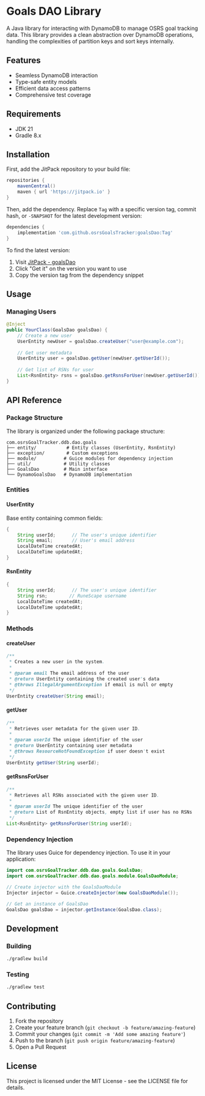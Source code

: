 # Goals DAO Library

A Java library for interacting with DynamoDB to manage OSRS goal tracking data. This library provides a clean abstraction over DynamoDB operations, handling the complexities of partition keys and sort keys internally.

## Features

- Seamless DynamoDB interaction
- Type-safe entity models
- Efficient data access patterns
- Comprehensive test coverage

## Requirements

- JDK 21
- Gradle 8.x

## Installation

First, add the JitPack repository to your build file:

```groovy
repositories {
    mavenCentral()
    maven { url 'https://jitpack.io' }
}
```

Then, add the dependency. Replace `Tag` with a specific version tag, commit hash, or `-SNAPSHOT` for the latest development version:

```groovy
dependencies {
    implementation 'com.github.osrsGoalsTracker:goalsDao:Tag'
}
```

To find the latest version:
1. Visit [JitPack - goalsDao](https://jitpack.io/#osrsGoalsTracker/goalsDao)
2. Click "Get it" on the version you want to use
3. Copy the version tag from the dependency snippet

## Usage

### Managing Users
```java
@Inject
public YourClass(GoalsDao goalsDao) {
    // Create a new user
    UserEntity newUser = goalsDao.createUser("user@example.com");
    
    // Get user metadata
    UserEntity user = goalsDao.getUser(newUser.getUserId());
    
    // Get list of RSNs for user
    List<RsnEntity> rsns = goalsDao.getRsnsForUser(newUser.getUserId());
}
```

## API Reference

### Package Structure

The library is organized under the following package structure:
```
com.osrsGoalTracker.ddb.dao.goals
├── entity/           # Entity classes (UserEntity, RsnEntity)
├── exception/        # Custom exceptions
├── module/          # Guice modules for dependency injection
├── util/            # Utility classes
├── GoalsDao         # Main interface
└── DynamoGoalsDao   # DynamoDB implementation
```

### Entities

#### UserEntity
Base entity containing common fields:
```java
{
    String userId;      // The user's unique identifier
    String email;       // User's email address
    LocalDateTime createdAt;
    LocalDateTime updatedAt;
}
```

#### RsnEntity
```java
{
    String userId;      // The user's unique identifier
    String rsn;        // RuneScape username
    LocalDateTime createdAt;
    LocalDateTime updatedAt;
}
```

### Methods

#### createUser
```java
/**
 * Creates a new user in the system.
 *
 * @param email The email address of the user
 * @return UserEntity containing the created user's data
 * @throws IllegalArgumentException if email is null or empty
 */
UserEntity createUser(String email);
```

#### getUser
```java
/**
 * Retrieves user metadata for the given user ID.
 *
 * @param userId The unique identifier of the user
 * @return UserEntity containing user metadata
 * @throws ResourceNotFoundException if user doesn't exist
 */
UserEntity getUser(String userId);
```

#### getRsnsForUser
```java
/**
 * Retrieves all RSNs associated with the given user ID.
 *
 * @param userId The unique identifier of the user
 * @return List of RsnEntity objects, empty list if user has no RSNs
 */
List<RsnEntity> getRsnsForUser(String userId);
```

### Dependency Injection

The library uses Guice for dependency injection. To use it in your application:

```java
import com.osrsGoalTracker.ddb.dao.goals.GoalsDao;
import com.osrsGoalTracker.ddb.dao.goals.module.GoalsDaoModule;

// Create injector with the GoalsDaoModule
Injector injector = Guice.createInjector(new GoalsDaoModule());

// Get an instance of GoalsDao
GoalsDao goalsDao = injector.getInstance(GoalsDao.class);
```

## Development

### Building
```bash
./gradlew build
```

### Testing
```bash
./gradlew test
```

## Contributing

1. Fork the repository
2. Create your feature branch (`git checkout -b feature/amazing-feature`)
3. Commit your changes (`git commit -m 'Add some amazing feature'`)
4. Push to the branch (`git push origin feature/amazing-feature`)
5. Open a Pull Request

## License

This project is licensed under the MIT License - see the LICENSE file for details. 